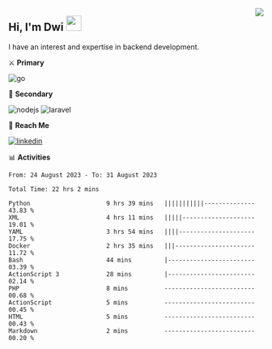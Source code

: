 [<img src="https://komarev.com/ghpvc/?username=masred&color=green&style=flat-square&label=Profile+Views" align="right">](github.com/masred)

## Hi, I'm Dwi <img src="https://raw.githubusercontent.com/MartinHeinz/MartinHeinz/master/wave.gif" width="30px">

I have an interest and expertise in backend development.

⚔️ **Primary**

![go](https://img.shields.io/badge/---?logo=go&label=Golang&style=social)

🔪 **Secondary**

![nodejs](https://img.shields.io/badge/---?logo=node.js&label=Node.js&style=social&logoColor=green)
![laravel](https://img.shields.io/badge/---?logo=laravel&label=Laravel&style=social)

🔗 **Reach Me**

[![linkedin](https://img.shields.io/badge/---?logo=linkedin&label=LinkedIn&style=social)](https://linkedin.com/in/dwifitriyanto)

📊 **Activities**

<!--START_SECTION:waka-->

```all_time
From: 24 August 2023 - To: 31 August 2023

Total Time: 22 hrs 2 mins

Python                     9 hrs 39 mins   |||||||||||--------------   43.83 %
XML                        4 hrs 11 mins   |||||--------------------   19.01 %
YAML                       3 hrs 54 mins   ||||---------------------   17.75 %
Docker                     2 hrs 35 mins   |||----------------------   11.72 %
Bash                       44 mins         |------------------------   03.39 %
ActionScript 3             28 mins         |------------------------   02.14 %
PHP                        8 mins          -------------------------   00.68 %
ActionScript               5 mins          -------------------------   00.45 %
HTML                       5 mins          -------------------------   00.43 %
Markdown                   2 mins          -------------------------   00.20 %
```

<!--END_SECTION:waka-->
